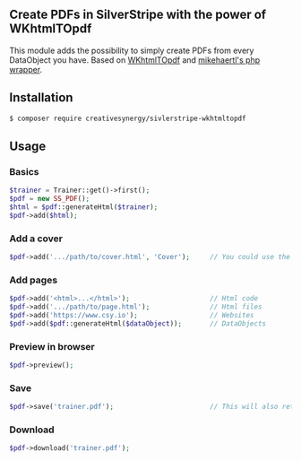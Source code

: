 ## Create PDFs in SilverStripe with the power of WKhtmlTOpdf

This module adds the possibility to simply create PDFs from every DataObject you have. Based on [WKhtmlTOpdf](http://wkhtmltopdf.org/) and [mikehaertl's php wrapper](https://github.com/mikehaertl/phpwkhtmltopdf).

## Installation

``` sh
$ composer require creativesynergy/sivlerstripe-wkhtmltopdf
```

## Usage

### Basics
``` php
$trainer = Trainer::get()->first();
$pdf = new SS_PDF();
$html = $pdf::generateHtml($trainer);
$pdf->add($html);
```

### Add a cover
``` php
$pdf->add('.../path/to/cover.html', 'Cover');     // You could use the same inputs as listed under "Add pages"
```

### Add pages
``` php
$pdf->add('<html>...</html>');                    // Html code
$pdf->add('.../path/to/page.html');               // Html files
$pdf->add('https://www.csy.io');                  // Websites
$pdf->add($pdf::generateHtml($dataObject));       // DataObjects
```

### Preview in browser
``` php
$pdf->preview();
```

### Save
``` php
$pdf->save('trainer.pdf');                        // This will also return an file instance to work with
```

### Download
``` php
$pdf->download('trainer.pdf');
```
